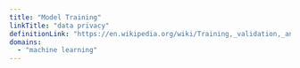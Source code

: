 ```yaml
---
title: "Model Training"
linkTitle: "data privacy"
definitionLink: "https://en.wikipedia.org/wiki/Training,_validation,_and_test_data_sets"
domains:
  - "machine learning"
---
```


